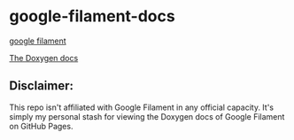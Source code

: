 # google-filament-docs

[google filament](https://github.com/google/filament)


[The Doxygen docs](https://brettwilsonbdw.github.io/google-filament-docs)

## Disclaimer:

This repo isn't affiliated with Google Filament in any official capacity. It's simply my personal stash for viewing the Doxygen docs of Google Filament on GitHub Pages.
